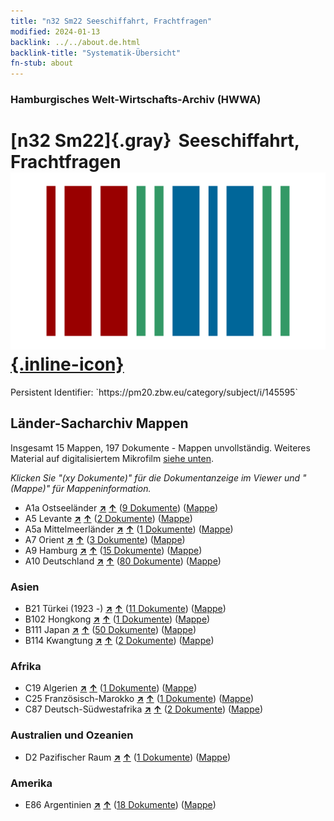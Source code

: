 ```yaml
---
title: "n32 Sm22 Seeschiffahrt, Frachtfragen"
modified: 2024-01-13
backlink: ../../about.de.html
backlink-title: "Systematik-Übersicht"
fn-stub: about
---
```


### Hamburgisches Welt-Wirtschafts-Archiv (HWWA)

# [n32 Sm22]{.gray}&#8201; Seeschiffahrt, Frachtfragen &#160; [![Wikidata](/images/Wikidata-logo.svg "Wikidata"){.inline-icon}](http://www.wikidata.org/entity/Q104711179)

<div class="hint">Persistent Identifier: `https://pm20.zbw.eu/category/subject/i/145595`</div>







## Länder-Sacharchiv Mappen






Insgesamt 15 Mappen, 197 Dokumente - Mappen unvollständig. Weiteres Material auf digitalisiertem Mikrofilm [siehe unten](#filmsections).

_Klicken Sie "(xy Dokumente)" für die Dokumentanzeige im Viewer und "(Mappe)" für Mappeninformation._



- A1a Ostseeländer [**&nearr;**](../../../geo/i/140894/about.de.html "Ostseeländer (alle Mappen)") [**&uarr;**](../../../geo/about.de.html#A1a "Ländersystematik") (<a href="https://pm20.zbw.eu/iiifview/folder/sh/140894,145595" title="über: Ostseeländer : Seeschiffahrt, Frachtfragen" target="_blank">9 Dokumente</a>) ([Mappe](../../../../folder/sh/1408xx/140894/1455xx/145595/about.de.html))
- A5 Levante [**&nearr;**](../../../geo/i/140898/about.de.html "Levante (alle Mappen)") [**&uarr;**](../../../geo/about.de.html#A5 "Ländersystematik") (<a href="https://pm20.zbw.eu/iiifview/folder/sh/140898,145595" title="über: Levante : Seeschiffahrt, Frachtfragen" target="_blank">2 Dokumente</a>) ([Mappe](../../../../folder/sh/1408xx/140898/1455xx/145595/about.de.html))
- A5a Mittelmeerländer [**&nearr;**](../../../geo/i/140899/about.de.html "Mittelmeerländer (alle Mappen)") [**&uarr;**](../../../geo/about.de.html#A5a "Ländersystematik") (<a href="https://pm20.zbw.eu/iiifview/folder/sh/140899,145595" title="über: Mittelmeerländer : Seeschiffahrt, Frachtfragen" target="_blank">1 Dokumente</a>) ([Mappe](../../../../folder/sh/1408xx/140899/1455xx/145595/about.de.html))
- A7 Orient [**&nearr;**](../../../geo/i/140902/about.de.html "Orient (alle Mappen)") [**&uarr;**](../../../geo/about.de.html#A7 "Ländersystematik") (<a href="https://pm20.zbw.eu/iiifview/folder/sh/140902,145595" title="über: Orient : Seeschiffahrt, Frachtfragen" target="_blank">3 Dokumente</a>) ([Mappe](../../../../folder/sh/1409xx/140902/1455xx/145595/about.de.html))
- A9 Hamburg [**&nearr;**](../../../geo/i/140905/about.de.html "Hamburg (alle Mappen)") [**&uarr;**](../../../geo/about.de.html#A9 "Ländersystematik") (<a href="https://pm20.zbw.eu/iiifview/folder/sh/140905,145595" title="über: Hamburg : Seeschiffahrt, Frachtfragen" target="_blank">15 Dokumente</a>) ([Mappe](../../../../folder/sh/1409xx/140905/1455xx/145595/about.de.html))
- A10 Deutschland [**&nearr;**](../../../geo/i/126128/about.de.html "Deutschland (alle Mappen)") [**&uarr;**](../../../geo/about.de.html#A10 "Ländersystematik") (<a href="https://pm20.zbw.eu/iiifview/folder/sh/126128,145595" title="über: Deutschland : Seeschiffahrt, Frachtfragen" target="_blank">80 Dokumente</a>) ([Mappe](../../../../folder/sh/1261xx/126128/1455xx/145595/about.de.html))

### Asien

- B21 Türkei (1923 -) [**&nearr;**](../../../geo/i/141111/about.de.html "Türkei (1923 -) (alle Mappen)") [**&uarr;**](../../../geo/about.de.html#B21 "Ländersystematik") (<a href="https://pm20.zbw.eu/iiifview/folder/sh/141111,145595" title="über: Türkei (1923 -) : Seeschiffahrt, Frachtfragen" target="_blank">11 Dokumente</a>) ([Mappe](../../../../folder/sh/1411xx/141111/1455xx/145595/about.de.html))
- B102 Hongkong [**&nearr;**](../../../geo/i/141268/about.de.html "Hongkong (alle Mappen)") [**&uarr;**](../../../geo/about.de.html#B102 "Ländersystematik") (<a href="https://pm20.zbw.eu/iiifview/folder/sh/141268,145595" title="über: Hongkong : Seeschiffahrt, Frachtfragen" target="_blank">1 Dokumente</a>) ([Mappe](../../../../folder/sh/1412xx/141268/1455xx/145595/about.de.html))
- B111 Japan [**&nearr;**](../../../geo/i/141272/about.de.html "Japan (alle Mappen)") [**&uarr;**](../../../geo/about.de.html#B111 "Ländersystematik") (<a href="https://pm20.zbw.eu/iiifview/folder/sh/141272,145595" title="über: Japan : Seeschiffahrt, Frachtfragen" target="_blank">50 Dokumente</a>) ([Mappe](../../../../folder/sh/1412xx/141272/1455xx/145595/about.de.html))
- B114 Kwangtung [**&nearr;**](../../../geo/i/141275/about.de.html "Kwangtung (alle Mappen)") [**&uarr;**](../../../geo/about.de.html#B114 "Ländersystematik") (<a href="https://pm20.zbw.eu/iiifview/folder/sh/141275,145595" title="über: Kwangtung : Seeschiffahrt, Frachtfragen" target="_blank">2 Dokumente</a>) ([Mappe](../../../../folder/sh/1412xx/141275/1455xx/145595/about.de.html))

### Afrika

- C19 Algerien [**&nearr;**](../../../geo/i/141354/about.de.html "Algerien (alle Mappen)") [**&uarr;**](../../../geo/about.de.html#C19 "Ländersystematik") (<a href="https://pm20.zbw.eu/iiifview/folder/sh/141354,145595" title="über: Algerien : Seeschiffahrt, Frachtfragen" target="_blank">1 Dokumente</a>) ([Mappe](../../../../folder/sh/1413xx/141354/1455xx/145595/about.de.html))
- C25 Französisch-Marokko [**&nearr;**](../../../geo/i/141358/about.de.html "Französisch-Marokko (alle Mappen)") [**&uarr;**](../../../geo/about.de.html#C25 "Ländersystematik") (<a href="https://pm20.zbw.eu/iiifview/folder/sh/141358,145595" title="über: Französisch-Marokko : Seeschiffahrt, Frachtfragen" target="_blank">1 Dokumente</a>) ([Mappe](../../../../folder/sh/1413xx/141358/1455xx/145595/about.de.html))
- C87 Deutsch-Südwestafrika [**&nearr;**](../../../geo/i/141450/about.de.html "Deutsch-Südwestafrika (alle Mappen)") [**&uarr;**](../../../geo/about.de.html#C87 "Ländersystematik") (<a href="https://pm20.zbw.eu/iiifview/folder/sh/141450,145595" title="über: Deutsch-Südwestafrika : Seeschiffahrt, Frachtfragen" target="_blank">2 Dokumente</a>) ([Mappe](../../../../folder/sh/1414xx/141450/1455xx/145595/about.de.html))

### Australien und Ozeanien

- D2 Pazifischer Raum [**&nearr;**](../../../geo/i/141593/about.de.html "Pazifischer Raum (alle Mappen)") [**&uarr;**](../../../geo/about.de.html#D2 "Ländersystematik") (<a href="https://pm20.zbw.eu/iiifview/folder/sh/141593,145595" title="über: Pazifischer Raum : Seeschiffahrt, Frachtfragen" target="_blank">1 Dokumente</a>) ([Mappe](../../../../folder/sh/1415xx/141593/1455xx/145595/about.de.html))

### Amerika

- E86 Argentinien [**&nearr;**](../../../geo/i/141692/about.de.html "Argentinien (alle Mappen)") [**&uarr;**](../../../geo/about.de.html#E86 "Ländersystematik") (<a href="https://pm20.zbw.eu/iiifview/folder/sh/141692,145595" title="über: Argentinien : Seeschiffahrt, Frachtfragen" target="_blank">18 Dokumente</a>) ([Mappe](../../../../folder/sh/1416xx/141692/1455xx/145595/about.de.html))



<a id="filmsections" />













